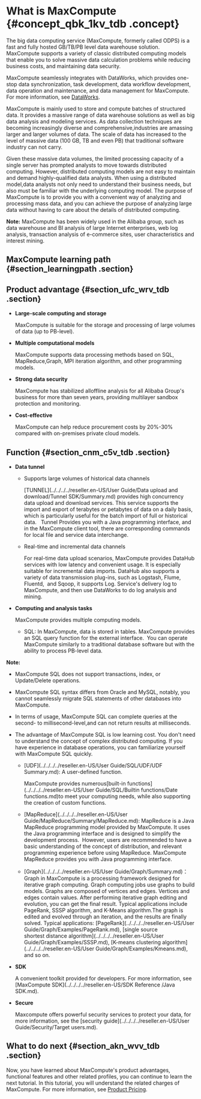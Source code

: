 # What is MaxCompute {#concept_qbk_1kv_tdb .concept}

The big data computing service \(MaxCompute, formerly called ODPS\) is a fast and fully hosted GB/TB/PB level data warehouse solution.  MaxCompute supports a variety of classic distributed computing models that enable you to solve massive data calculation problems while reducing business costs, and maintaining data security.

MaxCompute seamlessly integrates with DataWorks, which provides one-stop data synchronization, task development, data workflow development, data operation and maintenance, and data management for MaxCompute. For more information, see [DataWorks](https://www.alibabacloud.com/help/doc-detail/30256.htm).

MaxCompute is mainly used to store and compute batches of structured data. It provides a massive range of data warehouse solutions as well as big data analysis and modeling services. As data collection techniques are becoming increasingly diverse and comprehensive,industries are amassing larger and larger volumes of data. The scale of data has increased to the level of massive data \(100 GB, TB and even PB\) that traditional software industry can not carry.

Given these massive data volumes, the limited processing capacity of a single server has prompted analysts to move towards distributed computing. However, distributed computing models are not easy to maintain and demand highly-qualified data analysts. When using a distributed model,data analysts not only need to understand their business needs, but also must be familiar with the underlying computing model. The purpose of MaxCompute is to provide you with a convenient way of analyzing and processing mass data, and you can achieve the purpose of analyzing large data without having to care about the details of distributed computing.

**Note:** MaxCompute has been widely used in the Alibaba group, such as data warehouse and BI analysis of large Internet enterprises, web log analysis, transaction analysis of e-commerce sites, user characteristics and interest mining.

## MaxCompute learning path {#section_learningpath .section}

## Product advantage {#section_ufc_wrv_tdb .section}

-   **Large-scale computing and storage**

    MaxCompute is suitable for the storage and processing of large volumes of data \(up to PB-level\).

-   **Multiple computational models**

    MaxCompute supports data processing methods based on SQL, MapReduce,Graph, MPI iteration algorithm, and other programming models.

-   **Strong data security**

    MaxCompute has stabilized alloffline analysis for all Alibaba Group's business for more than seven years, providing multilayer sandbox protection and monitoring.

-   **Cost-effective**

    MaxCompute can help reduce procurement costs by 20%-30% compared with on-premises private cloud models.


## Function {#section_cnm_c5v_tdb .section}

-   **Data tunnel**
    -   Supports large volumes of historical data channels

        [TUNNEL](../../../../reseller.en-US/User Guide/Data upload and download/Tunnel SDK/Summary.md) provides high concurrency data upload and download services. This service supports the import and export of terabytes or petabytes of data on a daily basis, which is particularly useful for the batch import of full or historical data.   Tunnel Provides you with a Java programming interface, and in the MaxCompute client tool, there are corresponding commands for local file and service data interchange.

    -   Real-time and incremental data channels

        For real-time data upload scenarios, MaxCompute provides DataHub services with low latency and convenient usage. It is especially suitable for incremental data imports. DataHub also supports a variety of data transmission plug-ins, such as Logstash, Flume, Fluentd,  and Sqoop, it supports Log. Service's delivery log to MaxCompute, and then use DataWorks to do log analysis and mining.

-   **Computing and analysis tasks**

    MaxCompute provides multiple computing models.

    -   SQL: In MaxCompute, data is stored in tables. MaxCompute provides an SQL query function for the external interface.  You can operate MaxCompute similarly to a traditional database software but with the ability to process PB-level data.

**Note:** 

-   MaxCompute SQL does not support transactions, index, or Update/Delete operations.
-   MaxCompute SQL syntax differs from Oracle and MySQL, notably, you cannot seamlessly migrate SQL statements of other databases into MaxCompute. 
-   In terms of usage, MaxCompute SQL can complete queries at the second- to millisecond-level,and can not return results at milliseconds.
-   The advantage of MaxCompute SQL is low learning cost. You don't need to understand the concept of complex distributed computing. If you have experience in database operations, you can familiarize yourself with MaxCompute SQL quickly.
    -   [UDF](../../../../reseller.en-US/User Guide/SQL/UDF/UDF Summary.md): A user-defined function.

        MaxCompute provides numerous[built-in functions](../../../../reseller.en-US/User Guide/SQL/Builtin functions/Date functions.md)to meet your computing needs, while also supporting the creation of custom functions.

    -   [MapReduce](../../../../reseller.en-US/User Guide/MapReduce/Summary/MapReduce.md): MapReduce is a Java MapReduce programming model provided by MaxCompute. It uses the Java programming interface and is designed to simplify the development process.  However, users are recommended to have a basic understanding of the concept of distribution, and relevant programming experience before using MapReduce. MaxCompute MapReduce provides you with Java programming interface.
    -   [Graph](../../../../reseller.en-US/User Guide/Graph/Summary.md)：Graph in MaxCompute is a processing framework designed for iterative graph computing. Graph computing jobs use graphs to build models. Graphs are composed of vertices and edges. Vertices and edges contain values. After performing iterative graph editing and evolution, you can get the final result. Typical applications include PageRank, SSSP algorithm, and K-Means algorithm.The graph is edited and evolved through an iteration, and the results are finally solved. Typical applications: [PageRank](../../../../reseller.en-US/User Guide/Graph/Examples/PageRank.md), [single source shortest distance algorithm](../../../../reseller.en-US/User Guide/Graph/Examples/SSSP.md), [K-means clustering algorithm](../../../../reseller.en-US/User Guide/Graph/Examples/Kmeans.md), and so on.
-   **SDK**

    A convenient toolkit provided for developers. For more information, see [MaxCompute SDK](../../../../reseller.en-US/SDK Reference /Java SDK.md).

-   **Secure**

    Maxcompute offers powerful security services to protect your data, for more information, see the [security guide](../../../../reseller.en-US/User Guide/Security/Target users.md).


## What to do next {#section_akn_wvv_tdb .section}

Now, you have learned about MaxCompute's product advantages, functional features and other related profiles, you can continue to learn the next tutorial. In this tutorial, you will understand the related charges of MaxCompute. For more information, see [Product Pricing](https://www.alibabacloud.com/help/doc-detail/74873.htm).

